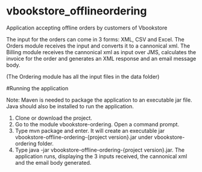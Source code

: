 # vbookstore_offlineordering
Application accepting offline orders by customers of Vbookstore

The input for the orders can come in 3 forms: XML, CSV and Excel. The Orders module receives the input and converts it to a cannonical xml.
The Billing module receives the cannonical xml as input over JMS, calculates the invoice for the order and generates an XML response and an email message body.

(The Ordering module has all the input files in the data folder)

#Running the application

Note: Maven is needed to package the application to an executable jar file. Java should also be installed to run the application. 

1. Clone or download the project.
2. Go to the module vbookstore-ordering. Open a command prompt.
3. Type mvn package and enter. It will create an executable jar vbookstore-offline-ordering-{project version}.jar under vbookstore-ordering folder.
4. Type java -jar vbookstore-offline-ordering-{project version}.jar. The application runs, displaying the 3 inputs received, the cannonical xml and the email body generated.


